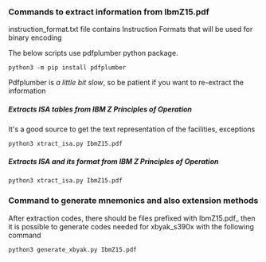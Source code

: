 ### Commands to extract information from IbmZ15.pdf

instruction_format.txt file contains Instruction Formats that will be used for binary encoding

The below scripts use pdfplumber python package.
```
python3 -m pip install pdfplumber
```
Pdfplumber is *a little bit slow*, so be patient if you want to re-extract the information

##### Extracts ISA tables from IBM Z Principles of Operation

It's a good source to get the text representation of the facilities, exceptions
```
python3 xtract_isa.py IbmZ15.pdf
```

##### Extracts ISA and its format from IBM Z Principles of Operation
```
python3 xtract_isa.py IbmZ15.pdf

```

### Command to generate mnemonics and also extension methods

After extraction codes, there should be files prefixed with IbmZ15.pdf_
then it is possible to generate codes needed for xbyak_s390x with the following command

```
python3 generate_xbyak.py IbmZ15.pdf

```

